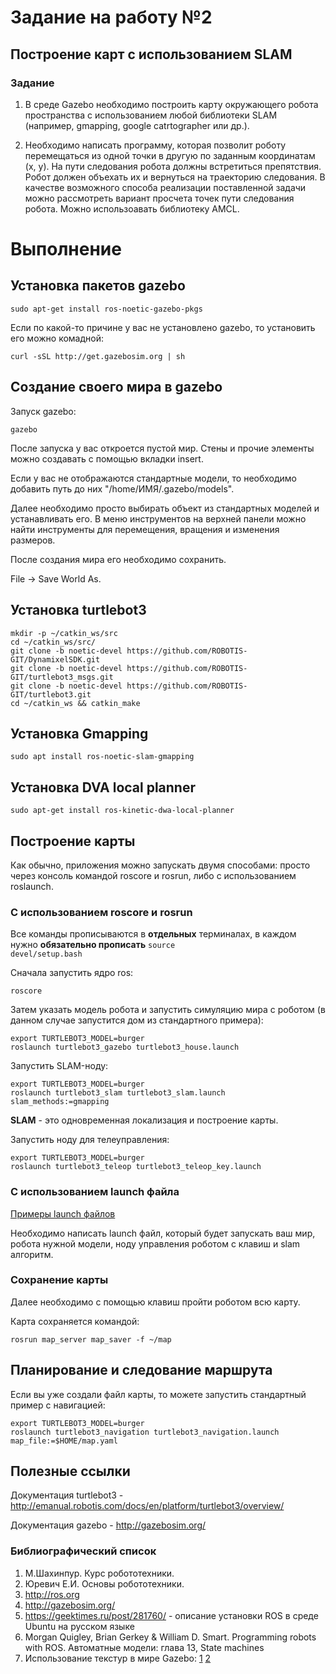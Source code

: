 # Задание на работу №2
## Построение карт с использованием SLAM

### Задание

1. В среде Gazebo необходимо построить карту окружающего робота пространства с использованием любой библиотеки SLAM (например, gmapping, google catrtographer или др.).

2. Необходимо написать программу, которая позволит роботу перемещаться из одной точки в другую по заданным координатам (x, y). На пути следования робота должны встретиться препятствия. Робот должен объехать их и вернуться на траекторию  следования. В качестве возможного способа реализации поставленной задачи можно рассмотреть вариант просчета точек пути следования робота. Можно использоавать библиотеку AMCL.

# Выполнение
## Установка пакетов gazebo

```
sudo apt-get install ros-noetic-gazebo-pkgs
```

Если по какой-то причине у вас не установлено gazebo, то установить его можно комадной:

```
curl -sSL http://get.gazebosim.org | sh
```

## Создание своего мира в gazebo

Запуск gazebo:

```
gazebo
```

После запуска у вас откроется пустой мир. Стены и прочие элементы можно создавать с помощью вкладки insert.

Если у вас не отображаются стандартные модели, то необходимо добавить путь до них "/home/ИМЯ/.gazebo/models". 

Далее необходимо просто выбирать объект из стандартных моделей и устанавливать его. В меню инструментов на верхней панели можно найти инструменты для перемещения, вращения и изменения размеров.

После создания мира его необходимо сохранить.

File -> Save World As.

## Установка turtlebot3

```
mkdir -p ~/catkin_ws/src
cd ~/catkin_ws/src/
git clone -b noetic-devel https://github.com/ROBOTIS-GIT/DynamixelSDK.git
git clone -b noetic-devel https://github.com/ROBOTIS-GIT/turtlebot3_msgs.git
git clone -b noetic-devel https://github.com/ROBOTIS-GIT/turtlebot3.git
cd ~/catkin_ws && catkin_make
```

## Установка Gmapping

```
sudo apt install ros-noetic-slam-gmapping
```

## Установка DVA local planner

```
sudo apt-get install ros-kinetic-dwa-local-planner
```

## Построение карты

Как обычно, приложения можно запускать двумя способами: просто через консоль командой roscore и rosrun, либо с использованием roslaunch.

### С использованием roscore и rosrun

Все команды прописываются в <b>отдельных</b> терминалах, в каждом нужно <b>обязательно прописать</b> <code>source devel/setup.bash</code>

Сначала запустить ядро ros:
```
roscore
```

Затем указать модель робота и запустить симуляцию мира с роботом (в данном случае запустится дом из стандартного примера):
```
export TURTLEBOT3_MODEL=burger
roslaunch turtlebot3_gazebo turtlebot3_house.launch
```

Запустить SLAM-ноду:
```
export TURTLEBOT3_MODEL=burger
roslaunch turtlebot3_slam turtlebot3_slam.launch slam_methods:=gmapping
```
<b>SLAM</b> - это одновременная локализация и построение карты.

Запустить ноду для телеуправления:
```
export TURTLEBOT3_MODEL=burger
roslaunch turtlebot3_teleop turtlebot3_teleop_key.launch
```

### С использованием launch файла

[Примеры launch файлов](https://github.com/Vladosok96/RAII_robotics/Samples/02navigation/launch)

Необходимо написать launch файл, который будет запускать ваш мир, робота нужной модели, ноду управления роботом с клавиш и slam алгоритм.

### Сохранение карты

Далее необходимо с помощью клавиш пройти роботом всю карту. 

Карта сохраняется командой:

```
rosrun map_server map_saver -f ~/map
```

## Планирование и следование маршрута

Если вы уже создали файл карты, то можете запустить стандартный пример с навигацией:
```
export TURTLEBOT3_MODEL=burger
roslaunch turtlebot3_navigation turtlebot3_navigation.launch map_file:=$HOME/map.yaml
```

## Полезные ссылки

Документация turtlebot3 -  http://emanual.robotis.com/docs/en/platform/turtlebot3/overview/

Документация gazebo - http://gazebosim.org/


### Библиографический список
1.	М.Шахинпур. Курс робототехники.
2.	Юревич Е.И. Основы робототехники.
3.	http://ros.org
4.	http://gazebosim.org/
5.	https://geektimes.ru/post/281760/ - описание установки ROS в среде Ubuntu на русском языке
6. Morgan Quigley, Brian Gerkey & William D. Smart. Programming robots with ROS. Автоматные модели: глава 13, State machines
7. Использование текстур в мире Gazebo: [1](http://answers.gazebosim.org/question/4761/how-to-build-a-world-with-real-image-as-ground-plane/) [2](http://answers.gazebosim.org/question/7922/ground-plane-texture-image/)
